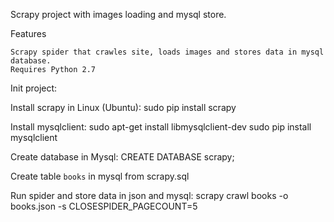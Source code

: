 Scrapy project with images loading and mysql store.

Features

    Scrapy spider that crawles site, loads images and stores data in mysql database. 
    Requires Python 2.7    

Init project:

Install scrapy in Linux (Ubuntu):
    sudo pip install scrapy

Install mysqlclient:
    sudo apt-get install libmysqlclient-dev
    sudo pip install mysqlclient

Create database in Mysql:
    CREATE DATABASE scrapy;

Create table `books` in mysql from scrapy.sql


Run spider and store data in json and mysql:
    scrapy crawl books -o books.json -s CLOSESPIDER_PAGECOUNT=5
